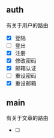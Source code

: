## auth
有关于用户的路由

   - [x] 登陆
   - [ ] 登出
   - [x] 注册
   - [x] 修改密码
   - [x] 邮箱认证
   - [ ] 重设密码
   - [x] 重设邮箱

## main

有关于文章的路由

- [ ] 

   